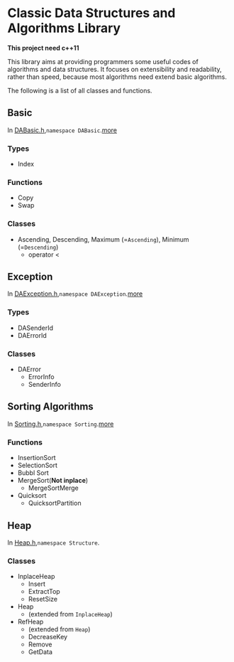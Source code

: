 # Classic Data Structures and Algorithms Library
**This project need c++11**

This library aims at providing programmers some useful codes of algorithms and data structures. It focuses on extensibility and readability, rather than speed, because most algorithms need extend basic algorithms.

The following is a list of all classes and functions.

## Basic
In [DABasic.h](https://github.com/LouYu2015/cdsal/blob/master/cdsal/DABasic.h),`namespace DABasic`.[more](https://github.com/LouYu2015/cdsal/blob/master/DABasic.md)

### Types
* Index

### Functions
* Copy
* Swap

### Classes
* Ascending, Descending, Maximum (=`Ascending`), Minimum (=`Descending`)
  * operator <

## Exception
In [DAException.h](https://github.com/LouYu2015/cdsal/blob/master/cdsal/DAException.h),`namespace DAException`.[more](https://github.com/LouYu2015/cdsal/blob/master/DAException.md)

### Types
* DASenderId
* DAErrorId

### Classes
* DAError
  * ErrorInfo
  * SenderInfo

## Sorting Algorithms
In [Sorting.h](https://github.com/LouYu2015/cdsal/blob/master/cdsal/Sorting.h),`namespace Sorting`.[more](https://github.com/LouYu2015/cdsal/blob/master/Sorting.md)

### Functions
* InsertionSort
* SelectionSort
* Bubbl Sort
* MergeSort(**Not inplace**)
  * MergeSortMerge
* Quicksort
  * QuicksortPartition

## Heap
In [Heap.h](https://github.com/LouYu2015/cdsal/blob/master/cdsal/Heap.h),`namespace Structure`.

### Classes
* InplaceHeap
  * Insert
  * ExtractTop
  * ResetSize
* Heap
  * (extended from `InplaceHeap`)
* RefHeap
  * (extended from `Heap`)
  * DecreaseKey
  * Remove
  * GetData
